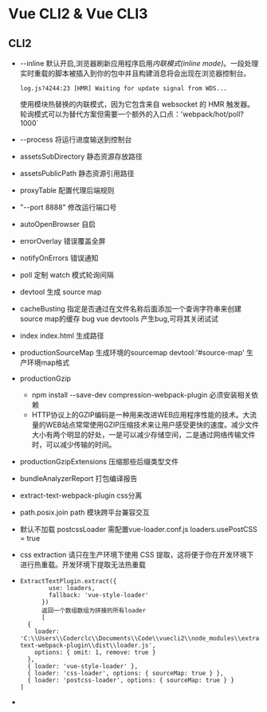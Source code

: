 # Vue CLI2 & Vue CLI3

## CLI2

- --inline 默认开启,浏览器刷新应用程序启用*内联模式(inline mode)*。一段处理实时重载的脚本被插入到你的包中并且构建消息将会出现在浏览器控制台。

  ```
  log.js?4244:23 [HMR] Waiting for update signal from WDS...
  ```

  使用模块热替换的内联模式，因为它包含来自 websocket 的 HMR 触发器。轮询模式可以为替代方案但需要一个额外的入口点：'webpack/hot/poll?1000` 

- --process 将运行进度输送到控制台

- assetsSubDirectory  静态资源存放路径

- assetsPublicPath  静态资源引用路径

- proxyTable 配置代理后端规则

- "--port 8888" 修改运行端口号

- autoOpenBrowser 自启

- errorOverlay 错误覆盖全屏

- notifyOnErrors 错误通知

- poll 定制 watch 模式轮询间隔

- devtool 生成 source map

- cacheBusting  指定是否通过在文件名称后面添加一个查询字符串来创建source map的缓存 bug  vue devtools 产生bug,可将其关闭试试

- index index.html 生成路径

- productionSourceMap 生成环境的sourcemap devtool:'#source-map' 生产环境map格式

- productionGzip
  - npm install --save-dev compression-webpack-plugin 必须安装相关依赖
  - HTTP协议上的GZIP编码是一种用来改进WEB应用程序性能的技术。大流量的WEB站点常常使用GZIP压缩技术来让用户感受更快的速度。减少文件大小有两个明显的好处，一是可以减少存储空间，二是通过网络传输文件时，可以减少传输的时间。

- productionGzipExtensions 压缩那些后缀类型文件

- bundleAnalyzerReport 打包编译报告

- extract-text-webpack-plugin css分离

- path.posix.join path 模块跨平台兼容交互

- 默认不加载 postcssLoader 需配置vue-loader.conf.js loaders.usePostCSS = true

- css extraction 请只在生产环境下使用 CSS 提取，这将便于你在开发环境下进行热重载。开发环境下提取无法热重载

- ```
  ExtractTextPlugin.extract({
          use: loaders,
          fallback: 'vue-style-loader'
        })
        返回一个数组数组为拼接的所有loader
        [
    {
      loader: 'C:\\Users\\Coderclc\\Documents\\Code\\vuecli2\\node_modules\\extract-text-webpack-plugin\\dist\\loader.js',
      options: { omit: 1, remove: true }
    },
    { loader: 'vue-style-loader' },
    { loader: 'css-loader', options: { sourceMap: true } },
    { loader: 'postcss-loader', options: { sourceMap: true } }
  ]
  ```

- 